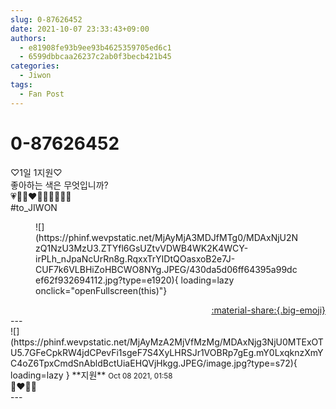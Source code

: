```yaml
---
slug: 0-87626452
date: 2021-10-07 23:33:43+09:00
authors:
  - e81908fe93b9ee93b4625359705ed6c1
  - 6599dbbcaa26237c2ab0f3becb421b45
categories:
  - Jiwon
tags:
  - Fan Post
---
```


# 0-87626452

<div class="post-container" markdown="1">
<div class="content-container md-sidebar__scrollwrap" markdown="1">

♡1일 1지원♡<br>좋아하는 색은 무엇입니까?<br>💗🤎💚❤️💙💛🤍🖤🧡💜<br>\#to_JIWON
<figure markdown="1">
![](https://phinf.wevpstatic.net/MjAyMjA3MDJfMTg0/MDAxNjU2NzQ1NzU3MzU3.ZTYfl6GsUZtvVDWB4WK2K4WCY-irPLh_nJpaNcUrRn8g.RqxxTrYIDtQOasxoB2e7J-CUF7k6VLBHiZoHBCWO8NYg.JPEG/430da5d06ff64395a99dcef62f932694112.jpg?type=e1920){ loading=lazy onclick="openFullscreen(this)"}
</figure>


</div>
</div>

<div style="text-align: right;" markdown="1">
<a href="https://weverse.io/fromis9/fanpost/0-87626452" style="text-align: right;">:material-share:{.big-emoji}</a>
</div>
---

<div class="comments-container md-sidebar__scrollwrap" markdown="1">
<div class="comment" markdown="1">
<div class='id-container' markdown="1">
![](https://phinf.wevpstatic.net/MjAyMzA2MjVfMzMg/MDAxNjg3NjU0MTExOTU5.7GFeCpkRW4jdCPevFi1sgeF7S4XyLHRSJr1VOBRp7gEg.mY0LxqknzXmYC4oZ6TpxCmdSnAbldBctUiaEHQVjHkgg.JPEG/image.jpg?type=s72){ loading=lazy }
**<span class="artist">지원</span>** <small>Oct 08 2021, 01:58</small><br>
</div>
<div class='comment-body' markdown="1">
💙❤️🤍🖤
</div>
</div>
</div>
---
